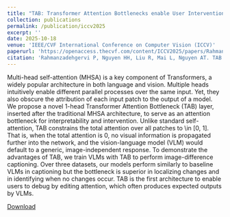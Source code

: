 ```yaml
---
title: "TAB: Transformer Attention Bottlenecks enable User Intervention and Debugging in Vision-Language Models"
collection: publications
permalink: /publication/iccv2025
excerpt: ''
date: 2025-10-18
venue: 'IEEE/CVF International Conference on Computer Vision (ICCV)'
paperurl: 'https://openaccess.thecvf.com/content/ICCV2025/papers/Rahmanzadehgervi_TAB_Transformer_Attention_Bottlenecks_enable_User_Intervention_and_Debugging_in_ICCV_2025_paper.pdf'
citation: 'Rahmanzadehgervi P, Nguyen HH, Liu R, Mai L, Nguyen AT. TAB: Transformer Attention Bottlenecks enable User Intervention and Debugging in Vision-Language Models. InProceedings of the IEEE/CVF International Conference on Computer Vision 2025 (pp. 22551-22562).'
---
```

Multi-head self-attention (MHSA) is a key component of Transformers, a widely popular architecture in both language and vision. Multiple heads intuitively enable different parallel processes over the same input. Yet, they also obscure the attribution of each input patch to the output of a model. We propose a novel 1-head Transformer Attention Bottleneck (TAB) layer, inserted after the traditional MHSA architecture, to serve as an attention bottleneck for interpretability and intervention. Unlike standard self-attention, TAB constrains the total attention over all patches to \in [0, 1]. That is, when the total attention is 0, no visual information is propagated further into the network, and the vision-language model (VLM) would default to a generic, image-independent response. To demonstrate the advantages of TAB, we train VLMs with TAB to perform image-difference captioning. Over three datasets, our models perform similarly to baseline VLMs in captioning but the bottleneck is superior in localizing changes and in identifying when no changes occur. TAB is the first architecture to enable users to debug by editing attention, which often produces expected outputs by VLMs. 

[Download](https://arxiv.org/pdf/2412.18675)
